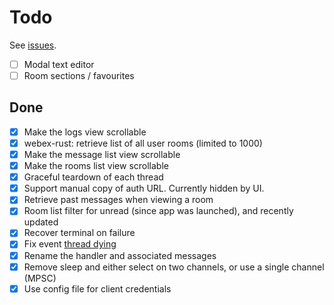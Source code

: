 # Todo

See [issues](https://github.com/sgrimee/webex-tui/issues).

- [ ] Modal text editor
- [ ] Room sections / favourites

## Done

- [x] Make the logs view scrollable
- [x] webex-rust: retrieve list of all user rooms (limited to 1000)
- [x] Make the message list view scrollable
- [x] Make the rooms list view scrollable
- [x] Graceful teardown of each thread
- [x] Support manual copy of auth URL. Currently hidden by UI.
- [x] Retrieve past messages when viewing a room
- [x] Room list filter for unread (since app was launched), and recently updated
- [x] Recover terminal on failure
- [x] Fix event [thread dying](https://github.com/sgrimee/webex-tui/issues/1)
- [x] Rename the handler and associated messages
- [x] Remove sleep and either select on two channels, or use a single channel (MPSC)
- [x] Use config file for client credentials
